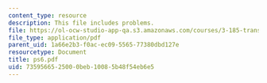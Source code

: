 ```yaml
---
content_type: resource
description: This file includes problems.
file: https://ol-ocw-studio-app-qa.s3.amazonaws.com/courses/3-185-transport-phenomena-in-materials-engineering-fall-2003/7359566525000beb10085b48f54eb6e5_ps6.pdf
file_type: application/pdf
parent_uid: 1a66e2b3-f0ac-ec09-5565-77380dbd127e
resourcetype: Document
title: ps6.pdf
uid: 73595665-2500-0beb-1008-5b48f54eb6e5
---
```

